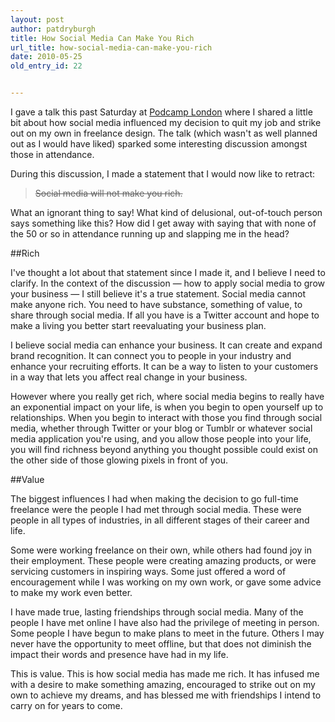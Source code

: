 ```yaml
---
layout: post
author: patdryburgh
title: How Social Media Can Make You Rich
url_title: how-social-media-can-make-you-rich
date: 2010-05-25
old_entry_id: 22


---
```


I gave a talk this past Saturday at <a href="http://podcamplondon.com">Podcamp London</a> where I shared a little bit about how social media influenced my decision to quit my job and strike out on my own in freelance design. The talk (which wasn't as well planned out as I would have liked) sparked some interesting discussion amongst those in attendance.

During this discussion, I made a statement that I would now like to retract:

><del>Social media will not make you rich.</del>

What an ignorant thing to say! What kind of delusional, out-of-touch person says something like this? How did I get away with saying that with none of the 50 or so in attendance running up and slapping me in the head?

##Rich

I've thought a lot about that statement since I made it, and I believe I need to clarify. In the context of the discussion &mdash; how to apply social media to grow your business &mdash; I still believe it's a true statement. Social media cannot make anyone rich. You need to have substance, something of value, to share through social media. If all you have is a Twitter account and hope to make a living you better start reevaluating your business plan.

I believe social media can enhance your business. It can create and expand brand recognition. It can connect you to people in your industry and enhance your recruiting efforts. It can be a way to listen to your customers in a way that lets you affect real change in your business.

However where you really get rich, where social media begins to really have an exponential impact on your life, is when you begin to open yourself up to relationships. When you begin to interact with those you find through social media, whether through Twitter or your blog or Tumblr or whatever social media application you're using, and you allow those people into your life, you will find richness beyond anything you thought possible could exist on the other side of those glowing pixels in front of you.

##Value

The biggest influences I had when making the decision to go full-time freelance were the people I had met through social media. These were people in all types of industries, in all different stages of their career and life.

Some were working freelance on their own, while others had found joy in their employment. These people were creating amazing products, or were servicing customers in inspiring ways. Some just offered a word of encouragement while I was working on my own work, or gave some advice to make my work even better.

I have made true, lasting friendships through social media. Many of the people I have met online I have also had the privilege of meeting in person. Some people I have begun to make plans to meet in the future. Others I may never have the opportunity to meet offline, but that does not diminish the impact their words and presence have had in my life.

This is value. This is how social media has made me rich. It has infused me with a desire to make something amazing, encouraged to strike out on my own to achieve my dreams, and has blessed me with friendships I intend to carry on for years to come.